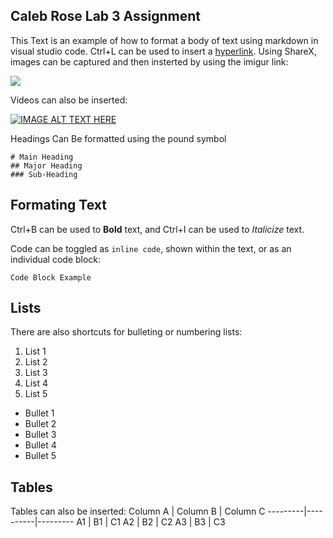 ## Caleb Rose Lab 3 Assignment

This Text is an example of how to format a body of text using markdown in visual studio code. Ctrl+L can be used to insert a [hyperlink](https://www.google.com/). Using ShareX, images can be captured and then insterted by using the imigur link:

![](https://i.imgur.com/BCEmaaY.png)


Videos can also be inserted:

[![IMAGE ALT TEXT HERE](http://img.youtube.com/vi/X0RsQRGWVJA/0.jpg)](http://www.youtube.com/watch?v=X0RsQRGWVJA)

Headings Can Be formatted using the pound symbol
```
# Main Heading
## Major Heading
### Sub-Heading
```
## Formating Text
Ctrl+B can be used to **Bold** text, and Ctrl+I can be used to _Italicize_ text.

Code can be toggled as `inline code`, shown within the text, or as an individual code block:

```
Code Block Example
```
## Lists
There are also shortcuts for bulleting or numbering lists:
1. List 1
2. List 2
3. List 3
4. List 4
5. List 5

* Bullet 1
* Bullet 2
* Bullet 3
* Bullet 4
* Bullet 5

## Tables
Tables can also be inserted:
Column A | Column B | Column C
---------|----------|---------
 A1 | B1 | C1
 A2 | B2 | C2
 A3 | B3 | C3


